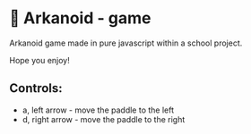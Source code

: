 # :space_invader: Arkanoid - game

Arkanoid game made in pure javascript within a school project.

Hope you enjoy!

## Controls:
- a, left arrow - move the paddle to the left
- d, right arrow - move the paddle to the right 
